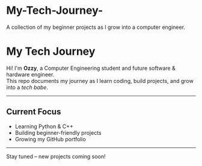 # My-Tech-Journey-
A collection of my beginner projects as I grow into a computer engineer.
#  My Tech Journey

Hi! I'm **Ozzy**, a Computer Engineering student and future software & hardware engineer.  
This repo documents my journey as I learn coding, build projects, and grow into a *tech babe*.  

---

##  Current Focus
- Learning Python & C++
- Building beginner-friendly projects
- Growing my GitHub portfolio

---

 Stay tuned – new projects coming soon!

